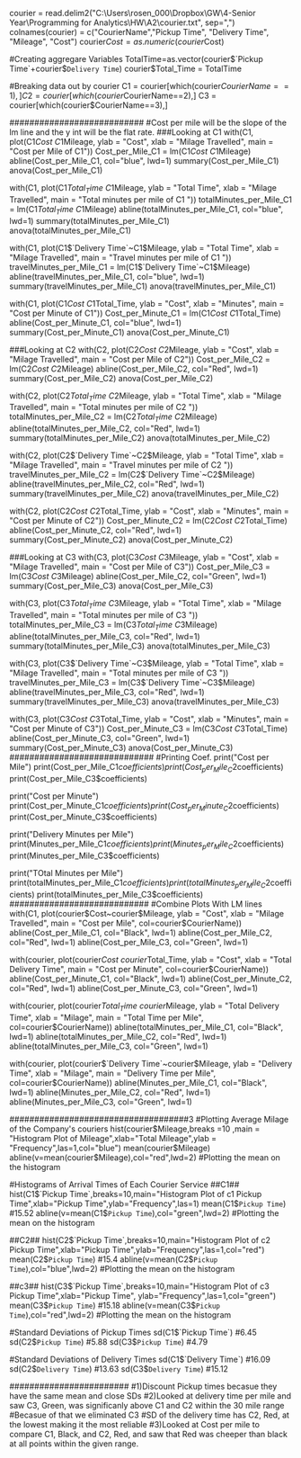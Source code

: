 courier = read.delim2("C:\\Users\\rosen_000\\Dropbox\\GW\\4-Senior Year\\Programming for Analytics\\HW\\A2\\courier.txt", sep=",")
colnames(courier) = c("CourierName","Pickup Time", "Delivery Time", "Mileage", "Cost")
courier$Cost = as.numeric(courier$Cost)

#Creating aggregare Variables
TotalTime=as.vector(courier$`Pickup Time`+courier$`Delivery Time`)
courier$Total_Time = TotalTime

#Breaking data out by courier
C1 = courier[which(courier$CourierName==1),]
C2 = courier[which(courier$CourierName==2),]
C3 = courier[which(courier$CourierName==3),]

###########################
#Cost per mile will be the slope of the lm line and the y int will be the flat rate.
###Looking at C1
with(C1, plot(C1$Cost~C1$Mileage, ylab = "Cost", xlab = "Milage Travelled", main = "Cost per Mile of C1"))
Cost_per_Mile_C1 = lm(C1$Cost~C1$Mileage)
abline(Cost_per_Mile_C1, col="blue", lwd=1)
summary(Cost_per_Mile_C1)
anova(Cost_per_Mile_C1)

with(C1, plot(C1$Total_Time~C1$Mileage, ylab = "Total Time", xlab = "Milage Travelled", main = "Total minutes per mile of C1 "))
totalMinutes_per_Mile_C1 = lm(C1$Total_Time~C1$Mileage)
abline(totalMinutes_per_Mile_C1, col="blue", lwd=1)
summary(totalMinutes_per_Mile_C1)
anova(totalMinutes_per_Mile_C1)

with(C1, plot(C1$`Delivery Time`~C1$Mileage, ylab = "Total Time", xlab = "Milage Travelled", main = "Travel minutes per mile of C1 "))
travelMinutes_per_Mile_C1 = lm(C1$`Delivery Time`~C1$Mileage)
abline(travelMinutes_per_Mile_C1, col="blue", lwd=1)
summary(travelMinutes_per_Mile_C1)
anova(travelMinutes_per_Mile_C1)


with(C1, plot(C1$Cost~C1$Total_Time, ylab = "Cost", xlab = "Minutes", main = "Cost per Minute of C1"))
Cost_per_Minute_C1 = lm(C1$Cost~C1$Total_Time)
abline(Cost_per_Minute_C1, col="blue", lwd=1)
summary(Cost_per_Minute_C1)
anova(Cost_per_Minute_C1)


###Looking at C2
with(C2, plot(C2$Cost~C2$Mileage, ylab = "Cost", xlab = "Milage Travelled", main = "Cost per Mile of C2"))
Cost_per_Mile_C2 = lm(C2$Cost~C2$Mileage)
abline(Cost_per_Mile_C2, col="Red", lwd=1)
summary(Cost_per_Mile_C2)
anova(Cost_per_Mile_C2)

with(C2, plot(C2$Total_Time~C2$Mileage, ylab = "Total Time", xlab = "Milage Travelled", main = "Total minutes per mile of C2 "))
totalMinutes_per_Mile_C2 = lm(C2$Total_Time~C2$Mileage)
abline(totalMinutes_per_Mile_C2, col="Red", lwd=1)
summary(totalMinutes_per_Mile_C2)
anova(totalMinutes_per_Mile_C2)

with(C2, plot(C2$`Delivery Time`~C2$Mileage, ylab = "Total Time", xlab = "Milage Travelled", main = "Travel minutes per mile of C2 "))
travelMinutes_per_Mile_C2 = lm(C2$`Delivery Time`~C2$Mileage)
abline(travelMinutes_per_Mile_C2, col="Red", lwd=1)
summary(travelMinutes_per_Mile_C2)
anova(travelMinutes_per_Mile_C2)

with(C2, plot(C2$Cost~C2$Total_Time, ylab = "Cost", xlab = "Minutes", main = "Cost per Minute of C2"))
Cost_per_Minute_C2 = lm(C2$Cost~C2$Total_Time)
abline(Cost_per_Minute_C2, col="Red", lwd=1)
summary(Cost_per_Minute_C2)
anova(Cost_per_Minute_C2)


###Looking at C3
with(C3, plot(C3$Cost~C3$Mileage, ylab = "Cost", xlab = "Milage Travelled", main = "Cost per Mile of C3"))
Cost_per_Mile_C3 = lm(C3$Cost~C3$Mileage)
abline(Cost_per_Mile_C2, col="Green", lwd=1)
summary(Cost_per_Mile_C3)
anova(Cost_per_Mile_C3)

with(C3, plot(C3$Total_Time~C3$Mileage, ylab = "Total Time", xlab = "Milage Travelled", main = "Total minutes per mile of C3 "))
totalMinutes_per_Mile_C3 = lm(C3$Total_Time~C3$Mileage)
abline(totalMinutes_per_Mile_C3, col="Red", lwd=1)
summary(totalMinutes_per_Mile_C3)
anova(totalMinutes_per_Mile_C3)

with(C3, plot(C3$`Delivery Time`~C3$Mileage, ylab = "Total Time", xlab = "Milage Travelled", main = "Total minutes per mile of C3 "))
travelMinutes_per_Mile_C3 = lm(C3$`Delivery Time`~C3$Mileage)
abline(travelMinutes_per_Mile_C3, col="Red", lwd=1)
summary(travelMinutes_per_Mile_C3)
anova(travelMinutes_per_Mile_C3)

with(C3, plot(C3$Cost~C3$Total_Time, ylab = "Cost", xlab = "Minutes", main = "Cost per Minute of C3"))
Cost_per_Minute_C3 = lm(C3$Cost~C3$Total_Time)
abline(Cost_per_Minute_C3, col="Green", lwd=1)
summary(Cost_per_Minute_C3)
anova(Cost_per_Minute_C3)
#############################
#Printing Coef.
print("Cost per Mile")
print(Cost_per_Mile_C1$coefficients)
print(Cost_per_Mile_C2$coefficients)
print(Cost_per_Mile_C3$coefficients)

print("Cost per Minute")
print(Cost_per_Minute_C1$coefficients)
print(Cost_per_Minute_C2$coefficients)
print(Cost_per_Minute_C3$coefficients)

print("Delivery Minutes per Mile")
print(Minutes_per_Mile_C1$coefficients)
print(Minutes_per_Mile_C2$coefficients)
print(Minutes_per_Mile_C3$coefficients)

print("TOtal Minutes per Mile")
print(totalMinutes_per_Mile_C1$coefficients)
print(totalMinutes_per_Mile_C2$coefficients)
print(totalMinutes_per_Mile_C3$coefficients)
############################
#Combine Plots With LM lines
with(C1, plot(courier$Cost~courier$Mileage, ylab = "Cost", xlab = "Milage Travelled", main = "Cost per Mile", col=courier$CourierName))
abline(Cost_per_Mile_C1, col="Black", lwd=1)
abline(Cost_per_Mile_C2, col="Red", lwd=1)
abline(Cost_per_Mile_C3, col="Green", lwd=1)

with(courier, plot(courier$Cost~courier$Total_Time, ylab = "Cost", xlab = "Total Delivery Time", main = "Cost per Minute", col=courier$CourierName))
abline(Cost_per_Minute_C1, col="Black", lwd=1)
abline(Cost_per_Minute_C2, col="Red", lwd=1)
abline(Cost_per_Minute_C3, col="Green", lwd=1)

with(courier, plot(courier$Total_Time~courier$Mileage, ylab = "Total Delivery Time", xlab = "Milage", main = "Total Time per Mile", col=courier$CourierName))
abline(totalMinutes_per_Mile_C1, col="Black", lwd=1)
abline(totalMinutes_per_Mile_C2, col="Red", lwd=1)
abline(totalMinutes_per_Mile_C3, col="Green", lwd=1)

with(courier, plot(courier$`Delivery Time`~courier$Mileage, ylab = "Delivery Time", xlab = "Milage", main = "Delivery Time per Mile", col=courier$CourierName))
abline(Minutes_per_Mile_C1, col="Black", lwd=1)
abline(Minutes_per_Mile_C2, col="Red", lwd=1)
abline(Minutes_per_Mile_C3, col="Green", lwd=1)

####################################3
#Plotting Average Milage of the Company's couriers
hist(courier$Mileage,breaks =10 ,main = "Histogram Plot of Mileage",xlab="Total Mileage",ylab = "Frequency",las=1,col="blue")
mean(courier$Mileage) 
abline(v=mean(courier$Mileage),col="red",lwd=2) #Plotting the mean on the histogram 

#Histograms of Arrival Times of Each Courier Service 
##C1##
hist(C1$`Pickup Time`,breaks=10,main="Histogram Plot of c1 Pickup Time",xlab="Pickup Time",ylab="Frequency",las=1)
mean(C1$`Pickup Time`) #15.52
abline(v=mean(C1$`Pickup Time`),col="green",lwd=2) #Plotting the mean on the histogram 

##C2##
hist(C2$`Pickup Time`,breaks=10,main="Histogram Plot of c2 Pickup Time",xlab="Pickup Time",ylab="Frequency",las=1,col="red")
mean(C2$`Pickup Time`) #15.4
abline(v=mean(C2$`Pickup Time`),col="blue",lwd=2) #Plotting the mean on the histogram 

##c3##
hist(C3$`Pickup Time`,breaks=10,main="Histogram Plot of c3 Pickup Time",xlab="Pickup Time", ylab="Frequency",las=1,col="green")
mean(C3$`Pickup Time`) #15.18
abline(v=mean(C3$`Pickup Time`),col="red",lwd=2) #Plotting the mean on the histogram

#Standard Deviations of Pickup Times
sd(C1$`Pickup Time`) #6.45
sd(C2$`Pickup Time`) #5.88
sd(C3$`Pickup Time`) #4.79

#Standard Deviations of Delivery Times
sd(C1$`Delivery Time`) #16.09
sd(C2$`Delivery Time`) #13.63
sd(C3$`Delivery Time`) #15.12


########################
#1)Discount Pickup times becasue they have the same mean and close SDs
#2)Looked at delivery time per mile and saw C3, Green, was significanly above C1 and C2 within the 30 mile range
#Becasue of that we eliminated C3
#SD of the delivery time has C2, Red, at the lowest making it the most reliable
#3)Looked at Cost per mile to compare C1, Black, and C2, Red, and saw that Red was cheeper than black at all points within the given range.

